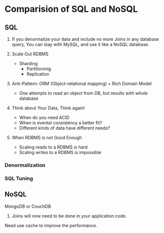# Comparision of SQL and NoSQL

## SQL
1. If you denormalize your data and include no more Joins in any database query, You can stay with MySQL, and use it like a NoSQL database.
2. Scale Out RDBMS
   * Sharding
      * Partitioninig
      * Replication
3. Anti-Pattern: ORM (Object–relational mapping) + Rich Domain Model
   * One attempts to read an object from DB, but results with whole database 
4. Think about Your Data, Think again!
   * When do you need ACID
   * When is evental consistency a better fit?
   * Different kinds of data have different needs?

5. When RDBMS is not Good Enough
   * Scaling reads to a RDBMS is hard
   * Scaling writes to a RDBMS is impossible

### Denormalization
### SQL Tuning

## NoSQL
MongoDB or CouchDB
1. Joins will now need to be done in your application code.


Need use cache to improve the performance.
